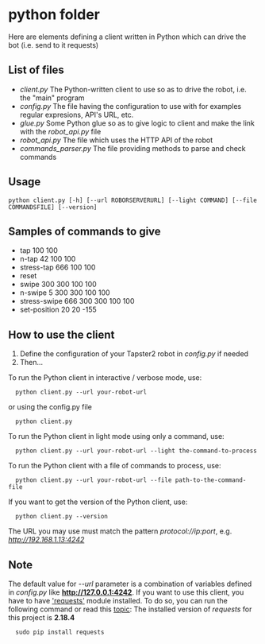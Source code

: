 # python folder

Here are elements defining a client written in Python which can drive the bot (i.e. send to it requests)

## List of files
- _client.py_ The Python-written client to use so as to drive the robot, i.e. the "main" program
- _config.py_ The file having the configuration to use with for examples regular expresions, API's URL, etc.
- _glue.py_ Some Python glue so as to give logic to client and make the link with the _robot_api.py_ file
- _robot_api.py_ The file which uses the HTTP API of the robot
- _commands_parser.py_ The file providing methods to parse and check commands

## Usage
```shell
python client.py [-h] [--url ROBORSERVERURL] [--light COMMAND] [--file COMMANDSFILE] [--version]
```

## Samples of commands to give
- tap 100 100
- n-tap 42 100 100
- stress-tap 666 100 100
- reset
- swipe 300 300 100 100
- n-swipe 5 300 300 100 100
- stress-swipe 666 300 300 100 100
- set-position 20 20 -155

## How to use the client
1. Define the configuration of your Tapster2 robot in _config.py_ if needed
2. Then...

To run the Python client in interactive / verbose mode, use:
```shell
  python client.py --url your-robot-url
```
or using the config.py file
```shell
  python client.py
```

To run the Python client in light mode using only a command, use:
```shell
  python client.py --url your-robot-url --light the-command-to-process
```

To run the Python client with a file of commands to process, use:
```shell
  python client.py --url your-robot-url --file path-to-the-command-file
```

If you want to get the version of the Python client, use:
```shell
  python client.py --version
```

The URL you may use must match the pattern _protocol://ip:port_, e.g. _http://192.168.1.13:4242_

## Note
The default value for _--url_ parameter  is a combination of variables defined in _config.py_ like **http://127.0.0.1:4242**.
If you want to use this client, you have to have ['requests'](docs.python-requests.org/en/latest/ "Requests module") module installed.
To do so, you can run the following command or read this [topic](https://stackoverflow.com/questions/17309288/importerror-no-module-named-requests "Stack Overflox post"):
The installed version of _requests_ for this project is **2.18.4**

```shell
  sudo pip install requests
```
